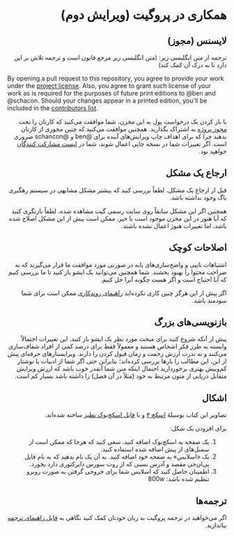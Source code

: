 <h1 dir="rtl">همکاری در پروگیت (ویرایش دوم)</h1>
<h2 dir="rtl">لایسنس (مجوز)</h1>
<p dir="rtl">
ترجمه از متن انگلیسی زیر: (متن انگلیسی زیر مرجع قانون است و ترجمه تلاش بر این دارد تا به
درک آن کمک کند)
</p>

By opening a pull request to this repository, you agree to provide your work under the [project license](LICENSE.asc).
Also, you agree to grant such license of your work as is required for the purposes of future print editions to @ben and @schacon.
Should your changes appear in a printed edition, you'll be included in the [contributors list](book/contributors.asc).

<p dir="rtl">
با باز کردن یک درخواست پول به این مخزن، شما موافقت می‌کنید که کارتان را تحت
<a href="https://asciidoctor.org/docs/asciidoc-syntax-quick-reference/">مجوز پروژه</a> به اشتراک بگذارید.
همچنین موافقت می‌کنید که چنین مجوزی از کارتان بدهید چرا که برای اهداف چاپ ویرایش‌های
آینده برای <span dir="rtl">@ben و @schancon</span> ضروری است.
اگر تغییرات شما در نسخه چاپی اعمال شوند، شما در <a href="https://github.com/progit2-fa/progit2/blob/master/book/contributors.asc">لیست
مشارکت کنندگان</a> خواهید بود.
</p>
<h2 dir="rtl">ارجاع یک مشکل</h2>
<p dir="rtl">
قبل از ارجاع یک مشکل، لطفاً بررسی کنید که پیشتر مشکل مشابهی در سیستم رهگیری باگ وجود نداشته باشد.
</p>
<p dir="rtl">
همچنین اگر این مشکل سابقاً روی سایت رسمی گیت مشاهده شده، لطفاً بازنگری کنید که آیا هنوز در این مخزن موجود است یا خیر.
ممکن است پیش از این مشکل اصلاح شده باشد، اما تغییرات هنوز اعمال نشده باشند.
</p>
<h2 dir="rtl">اصلاحات کوچک</h2>
<p dir="rtl">
اشتباهات تایپی و واضح‌سازی‌های پایه در صورتی مورد موافقت ما قرار می‌گیرند که به
صراحت محتوا را بهبود بخشند.
شما همچنین می‌توانید یک ایشو باز کنید تا ما بررسی کنیم که آیا احتیاج است و اگر
هست چگونه آنرا حل کنیم.
</p>
<p dir="rtl">
اگر پیش از این هرگز چنین کاری نکرده‌اید <a href="https://guides.github.com/introduction/flow/">راهنمای
روندکاری</a> ممکن است برای شما سودمند
باشد.
</p>
<h2 dir="rtl">بازنویسی‌های بزرگ</h2>
<p dir="rtl">
پیش از آنکه شروع کنید برای مبحث مورد نظر یک ایشو باز کنید.
این تغییرات احتمالاً وابسته به طرز فکر اشخاص هستند و معمولاً فقط برای درصد کمی از
افراد شفاف‌سازی می‌کنند و به ندرت ارزش زحمت و زمان قبول کردن را دارند.
ویرایستارهای حرفه‌ای پیش از این، این مطالب را بارها بررسی کرده‌اند؛ بنابراین حتی
اگر شما از ادبیات یا نوشتار کم‌وبیش بهتری برخوردارید احتمال اینکه متن شما آنقدر
خوب باشد که ارزش ویرایش متقابل دریایی از متون مرتبط به خود (مثلاً در آن فصل) را
داشته باشد بسیار کم است.
</p>
<h2 dir="rtl">اشکال</h2>
<p dir="rtl">
تصاویر این کتاب بوسیلهٔ <a href="https://www.sketchapp.com/">اسکچ ۳</a> و با <a href="diagram-source/progit.sketch">فایل
اسکچ‌بوک نظیر</a> ساخته شده‌اند.
</p>
<p dir="rtl">
برای افزودن یک شکل:
</p>
<p dir="rtl">
<ol dir="rtl">
<li>
یک صفحه به اسکچ‌بوک اضافه کنید.
سعی کنید که هرجا که ممکن است از سمبل‌های از پیش اضافه شده استفاده کنید.
</li>
<li>
یک «اسلایس» به صفحه خود اضافه کنید.
به آن یک نام بدهید که به نام فایل پی‌ان‌جی مقصد و آدرس نسبی که از روت سورس دایرکتوری
دارد بخورد.
</li>
<li>
اطمینان حاصل کنید که اسلایس شما برای خروجی گرفتن به صورت روبرو تنظیم شده
باشد: 800w
</li>
</ol>
</p>
<h2 dir="rtl">ترجمه‌ها</h2>
<p dir="rtl">
اگر می‌خواهید در ترجمه پروگیت به زبان خودتان کمک کنید نگاهی به <a href="https://github.com/progit2-fa/progit2/blob/master/TRANSLATING.md">فایل راهنمای ترجمه</a> بیاندازید.
</p>
